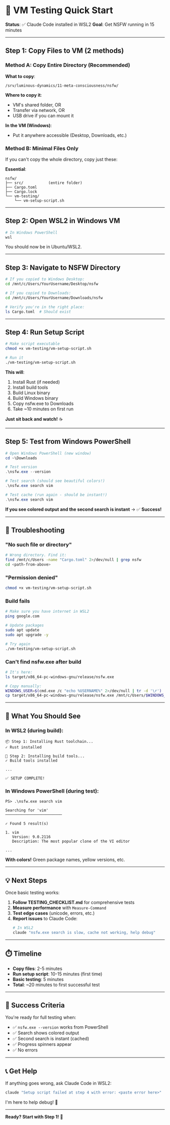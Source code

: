 # 🚀 VM Testing Quick Start

**Status**: ✅ Claude Code installed in WSL2
**Goal**: Get NSFW running in 15 minutes

---

## Step 1: Copy Files to VM (2 methods)

### Method A: Copy Entire Directory (Recommended)

**What to copy**:
```
/srv/luminous-dynamics/11-meta-consciousness/nsfw/
```

**Where to copy it**:
- VM's shared folder, OR
- Transfer via network, OR
- USB drive if you can mount it

**In the VM (Windows)**:
- Put it anywhere accessible (Desktop, Downloads, etc.)

### Method B: Minimal Files Only

If you can't copy the whole directory, copy just these:

**Essential**:
```
nsfw/
├── src/           (entire folder)
├── Cargo.toml
├── Cargo.lock
└── vm-testing/
    └── vm-setup-script.sh
```

---

## Step 2: Open WSL2 in Windows VM

```powershell
# In Windows PowerShell
wsl
```

You should now be in Ubuntu/WSL2.

---

## Step 3: Navigate to NSFW Directory

```bash
# If you copied to Windows Desktop:
cd /mnt/c/Users/YourUsername/Desktop/nsfw

# If you copied to Downloads:
cd /mnt/c/Users/YourUsername/Downloads/nsfw

# Verify you're in the right place:
ls Cargo.toml  # Should exist
```

---

## Step 4: Run Setup Script

```bash
# Make script executable
chmod +x vm-testing/vm-setup-script.sh

# Run it
./vm-testing/vm-setup-script.sh
```

**This will**:
1. Install Rust (if needed)
2. Install build tools
3. Build Linux binary
4. Build Windows binary
5. Copy nsfw.exe to Downloads
6. Take ~10 minutes on first run

**Just sit back and watch!** ☕

---

## Step 5: Test from Windows PowerShell

```powershell
# Open Windows PowerShell (new window)
cd ~\Downloads

# Test version
.\nsfw.exe --version

# Test search (should see beautiful colors!)
.\nsfw.exe search vim

# Test cache (run again - should be instant!)
.\nsfw.exe search vim
```

**If you see colored output and the second search is instant** → ✅ **Success!**

---

## 🐛 Troubleshooting

### "No such file or directory"
```bash
# Wrong directory. Find it:
find /mnt/c/Users -name "Cargo.toml" 2>/dev/null | grep nsfw
cd <path-from-above>
```

### "Permission denied"
```bash
chmod +x vm-testing/vm-setup-script.sh
```

### Build fails
```bash
# Make sure you have internet in WSL2
ping google.com

# Update packages
sudo apt update
sudo apt upgrade -y

# Try again
./vm-testing/vm-setup-script.sh
```

### Can't find nsfw.exe after build
```bash
# It's here:
ls target/x86_64-pc-windows-gnu/release/nsfw.exe

# Copy manually:
WINDOWS_USER=$(cmd.exe /c "echo %USERNAME%" 2>/dev/null | tr -d '\r')
cp target/x86_64-pc-windows-gnu/release/nsfw.exe /mnt/c/Users/$WINDOWS_USER/Downloads/
```

---

## 🎯 What You Should See

### In WSL2 (during build):
```
📦 Step 1: Installing Rust toolchain...
✓ Rust installed

🔧 Step 2: Installing build tools...
✓ Build tools installed

...

✅ SETUP COMPLETE!
```

### In Windows PowerShell (during test):
```
PS> .\nsfw.exe search vim

Searching for 'vim'
─────────────────────────

✓ Found 5 result(s)

1. vim
   Version: 9.0.2116
   Description: The most popular clone of the VI editor

...
```

**With colors!** Green package names, yellow versions, etc.

---

## 💡 Next Steps

Once basic testing works:

1. **Follow TESTING_CHECKLIST.md** for comprehensive tests
2. **Measure performance** with `Measure-Command`
3. **Test edge cases** (unicode, errors, etc.)
4. **Report issues** to Claude Code:
   ```bash
   # In WSL2
   claude "nsfw.exe search is slow, cache not working, help debug"
   ```

---

## ⏱️ Timeline

- **Copy files**: 2-5 minutes
- **Run setup script**: 10-15 minutes (first time)
- **Basic testing**: 5 minutes
- **Total**: ~20 minutes to first successful test

---

## 🎉 Success Criteria

You're ready for full testing when:
- ✅ `nsfw.exe --version` works from PowerShell
- ✅ Search shows colored output
- ✅ Second search is instant (cached)
- ✅ Progress spinners appear
- ✅ No errors

---

## 📞 Get Help

If anything goes wrong, ask Claude Code in WSL2:

```bash
claude "Setup script failed at step 4 with error: <paste error here>"
```

I'm here to help debug! 🤖

---

**Ready? Start with Step 1!** 🚀

